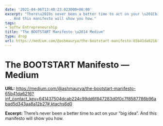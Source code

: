 ```yaml
---
date: '2021-04-06T13:40:23.023000+00:00'
excerpt: "There\u2019s never been a better time to act on your \u201Cbig idea\u201D\
  . And this manifesto will show you how."
tags:
- Softw Entrepreneurship
title: "The BOOTSTART Manifesto \u2014 Medium"
type: drop
url: https://medium.com/@ashmaurya/the-bootstart-manifesto-65b41da6216?inf_contact_key=641437504dcab224c99dd6f847283d0f0c7f8587786b96abad5d343aa8a12b27#.ktachs6d0
---
```


# The BOOTSTART Manifesto — Medium

**URL:** https://medium.com/@ashmaurya/the-bootstart-manifesto-65b41da6216?inf_contact_key=641437504dcab224c99dd6f847283d0f0c7f8587786b96abad5d343aa8a12b27#.ktachs6d0

**Excerpt:** There’s never been a better time to act on your “big idea”. And this manifesto will show you how.

